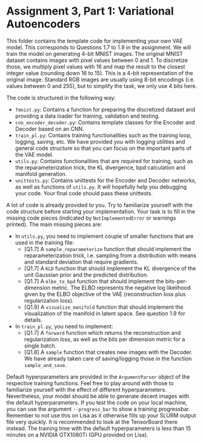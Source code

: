 # Assignment 3, Part 1: Variational Autoencoders

This folder contains the template code for implementing your own VAE model. This corresponds to Questions 1.7 to 1.9 in the assignment.
We will train the model on generating 4-bit MNIST images. The original MNIST dataset contains images with pixel values between 0 and 1. To discretize those, we multiply pixel values with 16 and map the result to the closest integer value (rounding down 16 to 15). This is a 4-bit representation of the original image. Standard RGB images are usually using 8-bit encodings (i.e. values between 0 and 255), but to simplify the task, we only use 4 bits here.

The code is structured in the following way:
* `fmnist.py`: Contains a function for preparing the discretized dataset and providing a data loader for training, validation and testing.
* `cnn_encoder_decoder.py`: Contains template classes for the Encoder and Decoder based on an CNN.
* `train_pl.py`: Contains training functionalities such as the training loop, logging, saving, etc. We have provided you with logging utilities and general code structure so that you can focus on the important parts of the VAE model.
* `utils.py`: Contains functionalities that are required for training, such as the reparameterization trick, the KL divergence, bpd calculation and manifold generation.
* `unittests.py`: Contains unittests for the Encoder and Decoder networks, as well as functions of `utils.py`. It will hopefully help you debugging your code. Your final code should pass these unittests.

A lot of code is already provided to you. Try to familiarize yourself with the code structure before starting your implementation.
Your task is to fill in the missing code pieces (indicated by `NotImplementedError` or warnings printed). The main missing pieces are:
* In `utils.py`, you need to implement couple of smaller functions that are used in the training file:
  * [Q1.7] A `sample_reparameterize` function that should implement the reparameterization trick, i.e. sampling from a distribution with means and standard deviation that require gradients.
  * [Q1.7] A `KLD` function that should implement the KL divergence of the unit Gaussian prior and the predicted distribution.
  * [Q1.7] A `elbo_to_bpd` function that should implement the bits-per-dimension metric. The ELBO represents the negative log likelihood given by the ELBO objective of the VAE (reconstruction loss plus regularization loss).
  * [Q1.9] A `visualize_manifold` function that should implement the visualization of the manifold in latent space. See question 1.9 for details.
* In `train_pl.py`, you need to implement:
  * [Q1.7] A `forward` function which returns the reconstruction and regularization loss, as well as the bits per dimension metric for a single batch.
  * [Q1.8] A `sample` function that creates new images with the Decoder. We have already taken care of saving/logging those in the function `sample_and_save`.

Default hyperparameters are provided in the `ArgumentParser` object of the respective training functions. Feel free to play around with those to familiarize yourself with the effect of different hyperparameters. Nevertheless, your model should be able to generate decent images with the default hyperparameters.
  If you test the code on your local machine, you can use the argument `--progress_bar` to show a training progressbar. Remember to not use this on Lisa as it otherwise fills up your SLURM output file very quickly. It is recommended to look at the TensorBoard there instead.
  The training time with the default hyperparameters is less than 15 minutes on a NVIDIA GTX1080Ti (GPU provided on Lisa).

